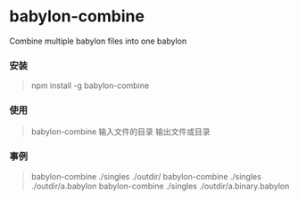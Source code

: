 # babylon-combine
Combine multiple babylon files into one babylon

### 安装 

> npm install -g babylon-combine

### 使用

> babylon-combine 输入文件的目录 输出文件或目录

### 事例

> babylon-combine ./singles ./outdir/ 
> babylon-combine ./singles ./outdir/a.babylon
> babylon-combine ./singles ./outdir/a.binary.babylon